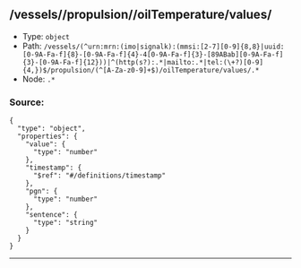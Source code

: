 ## /vessels/<RegExp>/propulsion/<RegExp>/oilTemperature/values/<RegExp>

* Type: `object`
* Path: `/vessels/(^urn:mrn:(imo|signalk):(mmsi:[2-7][0-9]{8,8}|uuid:[0-9A-Fa-f]{8}-[0-9A-Fa-f]{4}-4[0-9A-Fa-f]{3}-[89ABab][0-9A-Fa-f]{3}-[0-9A-Fa-f]{12}))|^(http(s?):.*|mailto:.*|tel:(\+?)[0-9]{4,})$/propulsion/(^[A-Za-z0-9]+$)/oilTemperature/values/.*`
* Node: `.*`

### Source:
```
{
  "type": "object",
  "properties": {
    "value": {
      "type": "number"
    },
    "timestamp": {
      "$ref": "#/definitions/timestamp"
    },
    "pgn": {
      "type": "number"
    },
    "sentence": {
      "type": "string"
    }
  }
}
```

---
